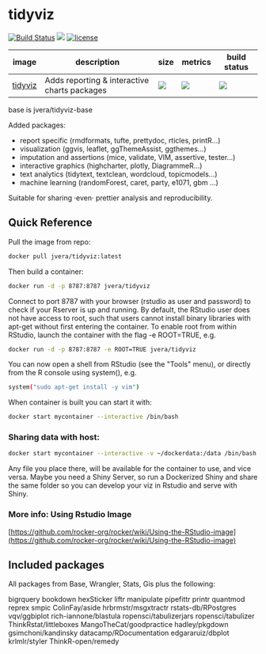 # tidyviz
[![Build Status](https://img.shields.io/badge/build-passed-brightgreen.svg)](https://img.shields.io/badge/build-passed-brightgreen.svg) [![](https://images.microbadger.com/badges/version/jvera/tidyviz.svg)](https://microbadger.com/images/jvera/tidyviz "Get your own version badge on microbadger.com")  [![license](https://img.shields.io/badge/license-GPLv2-blue.svg)](https://opensource.org/licenses/GPL-2.0)


image            | description                               | size   | metrics | build status 
---------------- | ----------------------------------------- | ------ | ------- | --------------
[tidyviz](https://hub.docker.com/r/jvera/tidyviz)            |  Adds reporting & interactive charts packages   |[![](https://images.microbadger.com/badges/image/jvera/tidyviz.svg)](https://microbadger.com/images/jvera/tidyviz "Get your own image badge on microbadger.com")| [![](https://img.shields.io/docker/pulls/jvera/tidyviz.svg)](https://hub.docker.com/r/jvera/tidyviz) | [![](https://img.shields.io/docker/automated/jvera/tidyviz.svg)](https://hub.docker.com/r/jvera/tidyviz/builds)

base is jvera/tidyviz-base 

Added packages:

- report specific (rmdformats, tufte, prettydoc, rticles, printR...)
- visualization (ggvis, leaflet, ggThemeAssist, ggthemes...)
- imputation and assertions (mice, validate, VIM, assertive, tester...)
- interactive graphics (highcharter, plotly, DiagrammeR...)
- text analytics (tidytext, textclean, wordcloud, topicmodels...)
- machine learning (randomForest, caret, party, e1071, gbm ...)


Suitable for sharing ·even· prettier analysis and reproducibility.

## Quick Reference

Pull the image from repo:

```bash
docker pull jvera/tidyviz:latest
```
Then build a container:

```bash
docker run -d -p 8787:8787 jvera/tidyviz
```

Connect to port 8787 with your browser (rstudio as user and password) to check if your Rserver is up and running.
By default, the RStudio user does not have access to root, such that users cannot install binary libraries with apt-get without first entering the container. To enable root from within RStudio, launch the container with the flag -e ROOT=TRUE, e.g.

```bash
docker run -d -p 8787:8787 -e ROOT=TRUE jvera/tidyviz
```
You can now open a shell from RStudio (see the "Tools" menu), or directly from the R console using system(), e.g.

```bash
system("sudo apt-get install -y vim")
```

When container is built you can start it with:

```bash
docker start mycontainer --interactive /bin/bash
```

### Sharing data with host:

```bash
docker start mycontainer --interactive -v ~/dockerdata:/data /bin/bash
```

Any file you place there, will be available for the container to use, and vice versa. Maybe you need a Shiny Server, so run a Dockerized Shiny and share the same folder so you can develop your viz in Rstudio and serve with Shiny.

### More info: Using Rstudio Image

[https://github.com/rocker-org/rocker/wiki/Using-the-RStudio-image](https://github.com/rocker-org/rocker/wiki/Using-the-RStudio-image)

## Included packages

All packages from Base, Wrangler, Stats, Gis plus the following:

bigrquery
bookdown
hexSticker
liftr
manipulate
pipefittr
printr
quantmod
reprex
smpic
ColinFay/aside
hrbrmstr/msgxtractr
rstats-db/RPostgres
vqv/ggbiplot
rich-iannone/blastula
ropensci/tabulizerjars
ropensci/tabulizer
ThinkRstat/littleboxes
MangoTheCat/goodpractice
hadley/pkgdown
gsimchoni/kandinsky
datacamp/RDocumentation
edgararuiz/dbplot
krlmlr/styler
ThinkR-open/remedy                                                                                   
